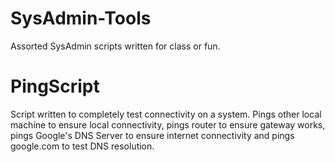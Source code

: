 # SysAdmin-Tools
Assorted SysAdmin scripts written for class or fun.

# PingScript
Script written to completely test connectivity on a system. Pings other local machine to ensure local connectivity, pings router to ensure 
gateway works, pings Google's DNS Server to ensure internet connectivity and pings google.com to test DNS resolution.
